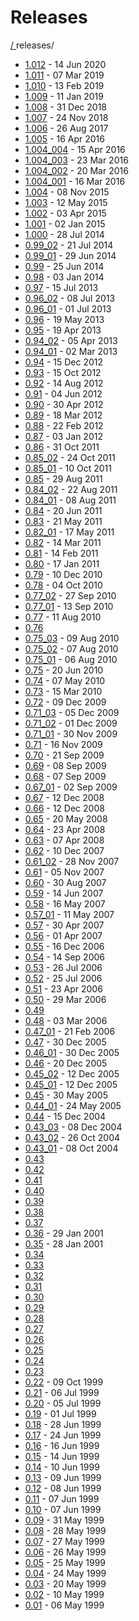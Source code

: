 # Releases

[ / ](..) releases/

- [1.012](1.012.html) - 14 Jun 2020
- [1.011](1.011.html) - 07 Mar 2019
- [1.010](1.010.html) - 13 Feb 2019
- [1.009](1.009.html) - 11 Jan 2019
- [1.008](1.008.html) - 31 Dec 2018
- [1.007](1.007.html) - 24 Nov 2018
- [1.006](1.006.html) - 26 Aug 2017
- [1.005](1.005.html) - 16 Apr 2016
- [1.004_004](1.004_004.html) - 15 Apr 2016
- [1.004_003](1.004_003.html) - 23 Mar 2016
- [1.004_002](1.004_002.html) - 20 Mar 2016
- [1.004_001](1.004_001.html) - 16 Mar 2016
- [1.004](1.004.html) - 08 Nov 2015
- [1.003](1.003.html) - 12 May 2015
- [1.002](1.002.html) - 03 Apr 2015
- [1.001](1.001.html) - 02 Jan 2015
- [1.000](1.000.html) - 28 Jul 2014
- [0.99_02](0.99_02.html) - 21 Jul 2014
- [0.99_01](0.99_01.html) - 29 Jun 2014
- [0.99](0.99.html) - 25 Jun 2014
- [0.98](0.98.html) - 03 Jan 2014
- [0.97](0.97.html) - 15 Jul 2013
- [0.96_02](0.96_02.html) - 08 Jul 2013
- [0.96_01](0.96_01.html) - 01 Jul 2013
- [0.96](0.96.html) - 19 May 2013
- [0.95](0.95.html) - 19 Apr 2013
- [0.94_02](0.94_02.html) - 05 Apr 2013
- [0.94_01](0.94_01.html) - 02 Mar 2013
- [0.94](0.94.html) - 15 Dec 2012
- [0.93](0.93.html) - 15 Oct 2012
- [0.92](0.92.html) - 14 Aug 2012
- [0.91](0.91.html) - 04 Jun 2012
- [0.90](0.90.html) - 30 Apr 2012
- [0.89](0.89.html) - 18 Mar 2012
- [0.88](0.88.html) - 22 Feb 2012
- [0.87](0.87.html) - 03 Jan 2012
- [0.86](0.86.html) - 31 Oct 2011
- [0.85_02](0.85_02.html) - 24 Oct 2011
- [0.85_01](0.85_01.html) - 10 Oct 2011
- [0.85](0.85.html) - 29 Aug 2011
- [0.84_02](0.84_02.html) - 22 Aug 2011
- [0.84_01](0.84_01.html) - 08 Aug 2011
- [0.84](0.84.html) - 20 Jun 2011
- [0.83](0.83.html) - 21 May 2011
- [0.82_01](0.82_01.html) - 17 May 2011
- [0.82](0.82.html) - 14 Mar 2011
- [0.81](0.81.html) - 14 Feb 2011
- [0.80](0.80.html) - 17 Jan 2011
- [0.79](0.79.html) - 10 Dec 2010
- [0.78](0.78.html) - 04 Oct 2010
- [0.77_02](0.77_02.html) - 27 Sep 2010
- [0.77_01](0.77_01.html) - 13 Sep 2010
- [0.77](0.77.html) - 11 Aug 2010
- [0.76](0.76.html)
- [0.75_03](0.75_03.html) - 09 Aug 2010
- [0.75_02](0.75_02.html) - 07 Aug 2010
- [0.75_01](0.75_01.html) - 06 Aug 2010
- [0.75](0.75.html) - 20 Jun 2010
- [0.74](0.74.html) - 07 May 2010
- [0.73](0.73.html) - 15 Mar 2010
- [0.72](0.72.html) - 09 Dec 2009
- [0.71_03](0.71_03.html) - 05 Dec 2009
- [0.71_02](0.71_02.html) - 01 Dec 2009
- [0.71_01](0.71_01.html) - 30 Nov 2009
- [0.71](0.71.html) - 16 Nov 2009
- [0.70](0.70.html) - 21 Sep 2009
- [0.69](0.69.html) - 08 Sep 2009
- [0.68](0.68.html) - 07 Sep 2009
- [0.67_01](0.67_01.html) - 02 Sep 2009
- [0.67](0.67.html) - 12 Dec 2008
- [0.66](0.66.html) - 12 Dec 2008
- [0.65](0.65.html) - 20 May 2008
- [0.64](0.64.html) - 23 Apr 2008
- [0.63](0.63.html) - 07 Apr 2008
- [0.62](0.62.html) - 10 Dec 2007
- [0.61_02](0.61_02.html) - 28 Nov 2007
- [0.61](0.61.html) - 05 Nov 2007
- [0.60](0.60.html) - 30 Aug 2007
- [0.59](0.59.html) - 14 Jun 2007
- [0.58](0.58.html) - 16 May 2007
- [0.57_01](0.57_01.html) - 11 May 2007
- [0.57](0.57.html) - 30 Apr 2007
- [0.56](0.56.html) - 01 Apr 2007
- [0.55](0.55.html) - 16 Dec 2006
- [0.54](0.54.html) - 14 Sep 2006
- [0.53](0.53.html) - 26 Jul 2006
- [0.52](0.52.html) - 25 Jul 2006
- [0.51](0.51.html) - 23 Apr 2006
- [0.50](0.50.html) - 29 Mar 2006
- [0.49](0.49.html)
- [0.48](0.48.html) - 03 Mar 2006
- [0.47_01](0.47_01.html) - 21 Feb 2006
- [0.47](0.47.html) - 30 Dec 2005
- [0.46_01](0.46_01.html) - 30 Dec 2005
- [0.46](0.46.html) - 20 Dec 2005
- [0.45_02](0.45_02.html) - 12 Dec 2005
- [0.45_01](0.45_01.html) - 12 Dec 2005
- [0.45](0.45.html) - 30 May 2005
- [0.44_01](0.44_01.html) - 24 May 2005
- [0.44](0.44.html) - 15 Dec 2004
- [0.43_03](0.43_03.html) - 08 Dec 2004
- [0.43_02](0.43_02.html) - 26 Oct 2004
- [0.43_01](0.43_01.html) - 08 Oct 2004
- [0.43](0.43.html)
- [0.42](0.42.html)
- [0.41](0.41.html)
- [0.40](0.40.html)
- [0.39](0.39.html)
- [0.38](0.38.html)
- [0.37](0.37.html)
- [0.36](0.36.html) - 29 Jan 2001
- [0.35](0.35.html) - 28 Jan 2001
- [0.34](0.34.html)
- [0.33](0.33.html)
- [0.32](0.32.html)
- [0.31](0.31.html)
- [0.30](0.30.html)
- [0.29](0.29.html)
- [0.28](0.28.html)
- [0.27](0.27.html)
- [0.26](0.26.html)
- [0.25](0.25.html)
- [0.24](0.24.html)
- [0.23](0.23.html)
- [0.22](0.22.html) - 09 Oct 1999
- [0.21](0.21.html) - 06 Jul 1999
- [0.20](0.20.html) - 05 Jul 1999
- [0.19](0.19.html) - 01 Jul 1999
- [0.18](0.18.html) - 28 Jun 1999
- [0.17](0.17.html) - 24 Jun 1999
- [0.16](0.16.html) - 16 Jun 1999
- [0.15](0.15.html) - 14 Jun 1999
- [0.14](0.14.html) - 10 Jun 1999
- [0.13](0.13.html) - 09 Jun 1999
- [0.12](0.12.html) - 08 Jun 1999
- [0.11](0.11.html) - 07 Jun 1999
- [0.10](0.10.html) - 07 Jun 1999
- [0.09](0.09.html) - 31 May 1999
- [0.08](0.08.html) - 28 May 1999
- [0.07](0.07.html) - 27 May 1999
- [0.06](0.06.html) - 26 May 1999
- [0.05](0.05.html) - 25 May 1999
- [0.04](0.04.html) - 24 May 1999
- [0.03](0.03.html) - 20 May 1999
- [0.02](0.02.html) - 10 May 1999
- [0.01](0.01.html) - 06 May 1999
